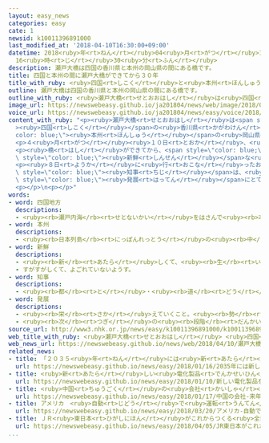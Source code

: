 ```yaml
---
layout: easy_news
categories: easy
cate: 1
newsid: k10011396891000
last_modified_at: '2018-04-10T16:30:00+09:00'
datetime: 2018<ruby>年<rt>ねん</rt></ruby>04<ruby>月<rt>がつ</rt></ruby>10<ruby>日<rt>にち</rt></ruby>
  16<ruby>時<rt>じ</rt></ruby>30<ruby>分<rt>ふん</rt></ruby>
description: 瀬戸大橋は四国の香川県と本州の岡山県の間にある橋です。
title: 四国と本州の間に瀬戸大橋ができてから３０年
title_with_ruby: <ruby>四国<rt>しこく</rt></ruby>と<ruby>本州<rt>ほんしゅう</rt></ruby>の<ruby>間<rt>あいだ</rt></ruby>に<ruby>瀬戸大橋<rt>せとおおはし</rt></ruby>ができてから３０<ruby>年<rt>ねん</rt></ruby>
outline: 瀬戸大橋は四国の香川県と本州の岡山県の間にある橋です。
outline_with_ruby: <ruby>瀬戸大橋<rt>せとおおはし</rt></ruby>は<ruby>四国<rt>しこく</rt></ruby>の<ruby>香川県<rt>かがわけん</rt></ruby>と<ruby>本州<rt>ほんしゅう</rt></ruby>の<ruby>岡山県<rt>おかやまけん</rt></ruby>の<ruby>間<rt>あいだ</rt></ruby>にある<ruby>橋<rt>はし</rt></ruby>です。
image_url: https://newswebeasy.github.io/ja201804/news/web/image/2018/04/10/K10011396891_1804100512_1804100534_01_03.jpg
voice_url: https://newswebeasy.github.io/ja201804/news/easy/voice/2018/04/10/k10011396891000.mp4
content_with_ruby: "<p><ruby>瀬戸大橋<rt>せとおおはし</rt></ruby>は<span style=\"color: blue;\"\
  ><ruby>四国<rt>しこく</rt></ruby></span>の<ruby>香川県<rt>かがわけん</rt></ruby>と<span style=\"\
  color: blue;\"><ruby>本州<rt>ほんしゅう</rt></ruby></span>の<ruby>岡山県<rt>おかやまけん</rt></ruby>の<ruby>間<rt>あいだ</rt></ruby>にある<ruby>橋<rt>はし</rt></ruby>です。<ruby>長<rt>なが</rt></ruby>さは１０ｋｍぐらいあって、<ruby>車<rt>くるま</rt></ruby>と<ruby>電車<rt>でんしゃ</rt></ruby>が<ruby>走<rt>はし</rt></ruby>っています。</p>\n\
  <p>４<ruby>月<rt>がつ</rt></ruby><ruby>１０日<rt>とおか</rt></ruby>、<ruby>瀬戸大橋<rt>せとおおはし</rt></ruby>ができてから３０<ruby>年<rt>ねん</rt></ruby>になりました。<ruby>今年<rt>ことし</rt></ruby>３<ruby>月<rt>がつ</rt></ruby>の<ruby>終<rt>お</rt></ruby>わりまでに１<ruby>億<rt>おく</rt></ruby>７０００<ruby>万<rt>まん</rt></ruby><ruby>台<rt>だい</rt></ruby>ぐらいの<ruby>車<rt>くるま</rt></ruby>がこの<ruby>橋<rt>はし</rt></ruby>を<ruby>通<rt>とお</rt></ruby>りました。<ruby>電車<rt>でんしゃ</rt></ruby>は１<ruby>日<rt>にち</rt></ruby>に２<ruby>万<rt>まん</rt></ruby>２０００<ruby>人<rt>にん</rt></ruby>ぐらいが<ruby>利用<rt>りよう</rt></ruby>しています。</p>\n\
  <p><ruby>橋<rt>はし</rt></ruby>ができてから、<span style=\"color: blue;\"><ruby>四国<rt>しこく</rt></ruby></span>から<ruby>東京<rt>とうきょう</rt></ruby>などの<ruby>大<rt>おお</rt></ruby>きなまちに<span\
  \ style=\"color: blue;\"><ruby>新鮮<rt>しんせん</rt></ruby></span>な<ruby>野菜<rt>やさい</rt></ruby>を<ruby>運<rt>はこ</rt></ruby>ぶことができるようになりました。<ruby>交通<rt>こうつう</rt></ruby>も<ruby>便利<rt>べんり</rt></ruby>になって、<ruby>人<rt>ひと</rt></ruby>の<ruby>生活<rt>せいかつ</rt></ruby>と<ruby>経済<rt>けいざい</rt></ruby>が<ruby>大<rt>おお</rt></ruby>きく<ruby>変<rt>か</rt></ruby>わりました。</p>\n\
  <p><ruby>８日<rt>ようか</rt></ruby>に<ruby>行<rt>おこな</rt></ruby>ったお<ruby>祝<rt>いわ</rt></ruby>いの<ruby>式<rt>しき</rt></ruby>で<ruby>香川県<rt>かがわけん</rt></ruby>と<ruby>岡山県<rt>おかやまけん</rt></ruby>の<span\
  \ style=\"color: blue;\"><ruby>知事<rt>ちじ</rt></ruby></span>は、<ruby>瀬戸大橋<rt>せとおおはし</rt></ruby>は<ruby>私<rt>わたし</rt></ruby>たちのまちの<span\
  \ style=\"color: blue;\"><ruby>発展<rt>はってん</rt></ruby></span>にとても<ruby>役<rt>やく</rt></ruby>に<ruby>立<rt>た</rt></ruby>っていると<ruby>言<rt>い</rt></ruby>いました。</p>\n\
  <p></p>\n<p></p>"
words:
- word: 四国地方
  descriptions:
  - <ruby><rb>瀬戸内海</rb><rt>せとないかい</rt></ruby>をはさんで<ruby><rb>本州</rb><rt>ほんしゅう</rt></ruby>と<ruby><rb>向</rb><rt>む</rt></ruby>かい<ruby><rb>合</rb><rt>あ</rt></ruby>っている<ruby><rb>大</rb><rt>おお</rt></ruby>きな<ruby><rb>島</rb><rt>しま</rt></ruby>。<ruby><rb>香川</rb><rt>かがわ</rt></ruby>・<ruby><rb>高知</rb><rt>こうち</rt></ruby>・<ruby><rb>愛媛</rb><rt>えひめ</rt></ruby>・<ruby><rb>徳島</rb><rt>とくしま</rt></ruby>の四<ruby><rb>県</rb><rt>けん</rt></ruby>がある。
- word: 本州
  descriptions:
  - <ruby><rb>日本列島</rb><rt>にっぽんれっとう</rt></ruby>の<ruby><rb>中</rb><rt>なか</rt></ruby>で、いちばん<ruby><rb>大</rb><rt>おお</rt></ruby>きい<ruby><rb>島</rb><rt>しま</rt></ruby>。
- word: 新鮮
  descriptions:
  - <ruby><rb>新</rb><rt>あたら</rt></ruby>しくて、<ruby><rb>生</rb><rt>い</rt></ruby>き<ruby><rb>生</rb><rt>い</rt></ruby>きしているようす。
  - すがすがしくて、よごれていないようす。
- word: 知事
  descriptions:
  - <ruby><rb>都</rb><rt>と</rt></ruby>・<ruby><rb>道</rb><rt>どう</rt></ruby>・<ruby><rb>府</rb><rt>ふ</rt></ruby>・<ruby><rb>県</rb><rt>けん</rt></ruby>などの<ruby><rb>政治</rb><rt>せいじ</rt></ruby>をとる、いちばん<ruby><rb>上</rb><rt>うえ</rt></ruby>の<ruby><rb>役目</rb><rt>やくめ</rt></ruby>。また、その<ruby><rb>人</rb><rt>ひと</rt></ruby>。
- word: 発展
  descriptions:
  - <ruby><rb>栄</rb><rt>さか</rt></ruby>えていくこと。<ruby><rb>勢</rb><rt>いきお</rt></ruby>いが、のび<ruby><rb>広</rb><rt>ひろ</rt></ruby>がること。
  - <ruby><rb>次</rb><rt>つぎ</rt></ruby>の<ruby><rb>段階</rb><rt>だんかい</rt></ruby>に<ruby><rb>進</rb><rt>すす</rt></ruby>むこと。
source_url: http://www3.nhk.or.jp/news/easy/k10011396891000/k10011396891000.html
web_title_with_ruby: <ruby>瀬戸大橋<rt>せとおおはし</rt></ruby> <ruby>四国<rt>しこく</rt></ruby>と<ruby>本州<rt>ほんしゅう</rt></ruby>を<ruby>結<rt>むす</rt></ruby>んで30<ruby>年<rt>ねん</rt></ruby>
web_news_url: https://newswebeasy.github.io/news/web/2018/04/10/瀬戸大橋-四国と本州を結んで30年
related_news:
- title: 「２０３５<ruby>年<rt>ねん</rt></ruby>には<ruby>新<rt>あたら</rt></ruby>しい<ruby>車<rt>くるま</rt></ruby>の２３％が<ruby>自動<rt>じどう</rt></ruby><ruby>運転<rt>うんてん</rt></ruby>の<ruby>車<rt>くるま</rt></ruby>になる」
  url: https://newswebeasy.github.io/news/easy/2018/01/16/2035年には新しい車の23が自動運転の車になる
- title: <ruby>新<rt>あたら</rt></ruby>しい<ruby>電化製品<rt>でんかせいひん</rt></ruby>を<ruby>紹介<rt>しょうかい</rt></ruby>するイベントがアメリカで<ruby>始<rt>はじ</rt></ruby>まる
  url: https://newswebeasy.github.io/news/easy/2018/01/10/新しい電化製品を紹介するイベントがアメリカで始まる
- title: <ruby>中国<rt>ちゅうごく</rt></ruby>の<ruby>会社<rt>かいしゃ</rt></ruby>　<ruby>来年<rt>らいねん</rt></ruby>アメリカで<ruby>車<rt>くるま</rt></ruby>を<ruby>売<rt>う</rt></ruby>り<ruby>始<rt>はじ</rt></ruby>める<ruby>計画<rt>けいかく</rt></ruby>を<ruby>発表<rt>はっぴょう</rt></ruby>
  url: https://newswebeasy.github.io/news/easy/2018/01/17/中国の会社-来年アメリカで車を売り始める計画を発表
- title: アメリカ　<ruby>自動<rt>じどう</rt></ruby>で<ruby>運転<rt>うんてん</rt></ruby>する<ruby>車<rt>くるま</rt></ruby>の<ruby>事故<rt>じこ</rt></ruby>で<ruby>１人<rt>ひとり</rt></ruby>が<ruby>亡<rt>な</rt></ruby>くなる
  url: https://newswebeasy.github.io/news/easy/2018/03/20/アメリカ-自動で運転する車の事故で1人が亡くなる
- title: ＪＲ<ruby>東日本<rt>ひがしにほん</rt></ruby>がこれからつくる<ruby>全部<rt>ぜんぶ</rt></ruby>の<ruby>電車<rt>でんしゃ</rt></ruby>にカメラを<ruby>付<rt>つ</rt></ruby>ける
  url: https://newswebeasy.github.io/news/easy/2018/04/05/JR東日本がこれからつくる全部の電車にカメラを付ける
...
```

